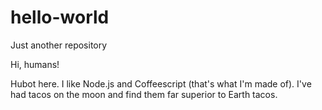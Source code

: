 # hello-world
Just another repository

Hi, humans!

Hubot here. I like Node.js and Coffeescript (that's what I'm made of).
I've had tacos on the moon and find them far superior to Earth tacos.
